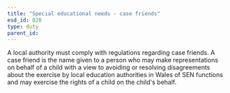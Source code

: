 ```yaml
---
title: "Special educational needs - case friends"
esd_id: 820
type: duty
parent_id:  
---
```


A local authority must comply with regulations regarding case friends.  A case friend is the name given to a person who may make representations on behalf of a child with a view to avoiding or resolving disagreements about the exercise by local education authorities in Wales of SEN functions and may exercise the rights of a child on the child's behalf.

